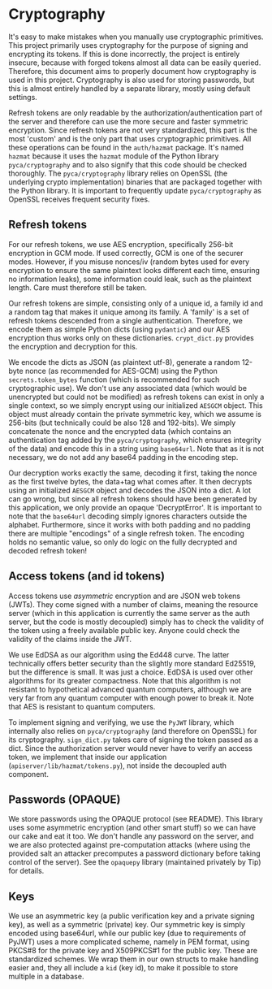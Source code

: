 # Cryptography

It's easy to make mistakes when you manually use cryptographic primitives. This project primarily uses cryptography for the purpose of signing and encrypting its tokens. If this is done incorrectly, the project is entirely insecure, because with forged tokens almost all data can be easily queried. Therefore, this document aims to properly document how cryptography is used in this project. Cryptography is also used for storing passwords, but this is almost entirely handled by a separate library, mostly using default settings.

Refresh tokens are only readable by the authorization/authentication part of the server and therefore can use the more secure and faster symmetric encryption. Since refresh tokens are not very standardized, this part is the most 'custom' and is the only part that uses cryptographic primitives. All these operations can be found in the `auth/hazmat` package. It's named `hazmat` because it uses the `hazmat` module of the Python library `pyca/cryptography` and to also signify that this code should be checked thoroughly. The `pyca/cryptography` library relies on OpenSSL (the underlying crypto implementation) binaries that are packaged together with the Python library. It is important to frequently update `pyca/cryptography` as OpenSSL receives frequent security fixes.

## Refresh tokens

For our refresh tokens, we use AES encryption, specifically 256-bit encryption in GCM mode. If used correctly, GCM is one of the securer modes. However, if you misuse nonces/iv (random bytes used for every encryption to ensure the same plaintext looks different each time, ensuring no information leaks), some information could leak, such as the plaintext length. Care must therefore still be taken.

Our refresh tokens are simple, consisting only of a unique id, a family id and a random tag that makes it unique among its family. A 'family' is a set of refresh tokens descended from a single authentication. Therefore, we encode them as simple Python dicts (using `pydantic`) and our AES encryption thus works only on these dictionaries. `crypt_dict.py` provides the encryption and decryption for this.

We encode the dicts as JSON (as plaintext utf-8), generate a random 12-byte nonce (as recommended for AES-GCM) using the Python `secrets.token_bytes` function (which is recommended for such cryptographic use). We don't use any associated data (which would be unencrypted but could not be modified) as refresh tokens can exist in only a single context, so we simply encrypt using our initialized `AESGCM` object. This object must already contain the private symmetric key, which we assume is 256-bits (but technically could be also 128 and 192-bits). We simply concatenate the nonce and the encrypted data (which contains an authentication tag added by the `pyca/cryptography`, which ensures integrity of the data) and encode this in a string using `base64url`. Note that as it is not necessary, we do not add any base64 padding in the encoding step.

Our decryption works exactly the same, decoding it first, taking the nonce as the first twelve bytes, the data+tag what comes after. It then decrypts using an initialized `AESGCM` object and decodes the JSON into a dict. A lot can go wrong, but since all refresh tokens should have been generated by this application, we only provide an opaque 'DecryptError'. It is important to note that the `base64url` decoding simply ignores characters outside the alphabet. Furthermore, since it works with both padding and no padding there are multiple "encodings" of a single refresh token. The encoding holds no semantic value, so only do logic on the fully decrypted and decoded refresh token!

## Access tokens (and id tokens)

Access tokens use _asymmetric_ encryption and are JSON web tokens (JWTs). They come signed with a number of claims, meaning the resource server (which in this application is currently the same server as the auth server, but the code is mostly decoupled) simply has to check the validity of the token using a freely available public key. Anyone could check the validity of the claims inside the JWT.

We use EdDSA as our algorithm using the Ed448 curve. The latter technically offers better security than the slightly more standard Ed25519, but the difference is small. It was just a choice. EdDSA is used over other algorithms for its greater compactness. Note that this algorithm is not resistant to hypothetical advanced quantum computers, although we are very far from any quantum computer with enough power to break it. Note that AES is resistant to quantum computers.

To implement signing and verifying, we use the `PyJWT` library, which internally also relies on `pyca/cryptography` (and therefore on OpenSSL) for its cryptography. `sign_dict.py` takes care of signing the token passed as a dict. Since the authorization server would never have to verify an access token, we implement that inside our application (`apiserver/lib/hazmat/tokens.py`), not inside the decoupled auth component.

## Passwords (OPAQUE)

We store passwords using the OPAQUE protocol (see README). This library uses some asymmetric encryption (and other smart stuff) so we can have our cake and eat it too. We don't handle any password on the server, and we are also protected against pre-computation attacks (where using the provided salt an attacker precomputes a password dictionary before taking control of the server). See the `opaquepy` library (maintained privately by Tip) for details.

## Keys

We use an asymmetric key (a public verification key and a private signing key), as well as a symmetric (private) key. Our symmetric key is simply encoded using base64url, while our public key (due to requirements of PyJWT) uses a more complicated scheme, namely in PEM format, using PKCS#8 for the private key and X509PKCS#1 for the public key. These are standardized schemes. We wrap them in our own structs to make handling easier and, they all include a `kid` (key id), to make it possible to store multiple in a database.